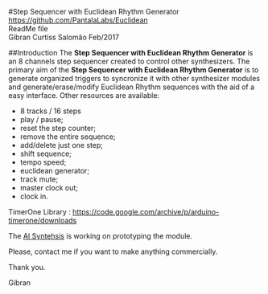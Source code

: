 #Step Sequencer with Euclidean Rhythm Generator
https://github.com/PantalaLabs/Euclidean  
ReadMe file  
Gibran Curtiss Salomão Feb/2017  

##Introduction
The **Step Sequencer with Euclidean Rhythm Generator** is an 8 channels step sequencer created to control other synthesizers.
The primary aim of the **Step Sequencer with Euclidean Rhythm Generator** is to generate organized triggers to 
syncronize it with other synthesizer modules and generate/erase/modify Euclidean Rhythm sequences with the aid of a easy interface.
Other resources are available:

<ul>
<li>8 tracks / 16 steps</li>
<li>play / pause;
<li>reset the step counter;
<li>remove the entire sequence;
<li>add/delete just one step;
<li>shift sequence;
<li>tempo speed;
<li>euclidean generator;
<li>track mute;
<li>master clock out;
<li>clock in.
</ul>

TimerOne Library :
https://code.google.com/archive/p/arduino-timerone/downloads


The <a href="http://aisynthesis.com/">AI Syntehsis</a> is working on prototyping the module.

Please, contact me if you want to make anything commercially.

Thank you.

Gibran
